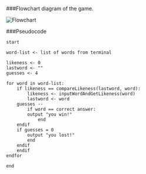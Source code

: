 ###Flowchart diagram of the game.

![Flowchart](https://github.com/JVFalmouth/comp110-worksheet-3/blob/master/Hacking%20Diagram.png)

###Pseudocode
```
start

word-list <- list of words from terminal

likeness <- 0
lastword <- ""
guesses <- 4

for word in word-list:
    if likeness == compareLikeness(lastword, word):
        likeness <- inputWordAndGetLikeness(word)
        lastword <- word
	guesses --
        if word == correct answer:
	    output "you win!"
            end
	endif
	if guesses = 0
	    output "you lost!"
	    end
	endif
    endif
endfor

end
```
